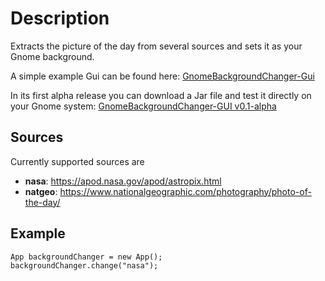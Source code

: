 # Description
Extracts the picture of the day from several sources and sets it as your Gnome background.

A simple example Gui can be found here: [GnomeBackgroundChanger-Gui](https://github.com/e-reznik/GnomeBackgroundChanger-Gui)

In its first alpha release you can download a Jar file and test it directly on your Gnome system: [GnomeBackgroundChanger-GUI v0.1-alpha](https://github.com/e-reznik/GnomeBackgroundChanger-Gui/releases/tag/v0.1-alpha)

## Sources

Currently supported sources are
- **nasa**: https://apod.nasa.gov/apod/astropix.html
- **natgeo**: https://www.nationalgeographic.com/photography/photo-of-the-day/

## Example

```console
App backgroundChanger = new App();
backgroundChanger.change("nasa");
```
